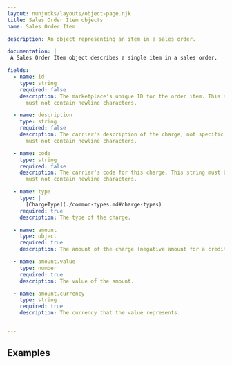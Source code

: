 ```yaml
---
layout: nunjucks/layouts/object-page.njk
title: Sales Order Item objects
name: Sales Order Item

description: An object representing an item in a sales order.

documentation: |
 A Sales Order Item object describes a single item in a sales order.

fields:
  - name: id
    type: string
    required: false
    description: The marketplace's unique ID for the order item. This string must be between `0` and `100` characters and
      must not contain newline characters.

  - name: description
    type: string
    required: false
    description: The carrier's description of the charge, not specific to the user. This string must be between `0` and `1000` characters and
      must not contain newline characters.

  - name: code
    type: string
    required: false
    description: The carrier's code for this charge. This string must be between `0` and `100` characters and
      must not contain newline characters.

  - name: type
    type: |
      [ChargeType](./common-types.md#charge-types)
    required: true
    description: The type of the charge.

  - name: amount
    type: object
    required: true
    description: The amount of the charge (negative amount for a credit).

  - name: amount.value
    type: number
    required: true
    description: The value of the amount.

  - name: amount.currency
    type: string
    required: true
    description: The currency that the value represents.


---
```

Examples
-------------------------------------------------



